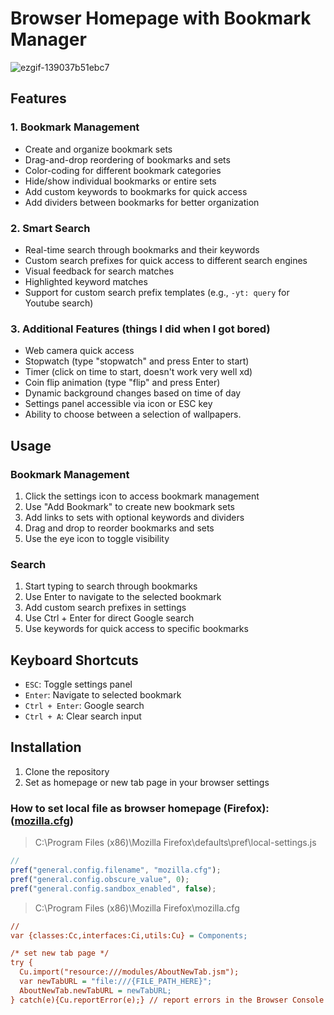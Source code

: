 # Browser Homepage with Bookmark Manager

![ezgif-139037b51ebc7](https://github.com/user-attachments/assets/04541fb4-0d3e-4cac-88e9-ce2a319cf9eb)

## Features

### 1. Bookmark Management

- Create and organize bookmark sets
- Drag-and-drop reordering of bookmarks and sets
- Color-coding for different bookmark categories
- Hide/show individual bookmarks or entire sets
- Add custom keywords to bookmarks for quick access
- Add dividers between bookmarks for better organization

### 2. Smart Search

- Real-time search through bookmarks and their keywords
- Custom search prefixes for quick access to different search engines
- Visual feedback for search matches
- Highlighted keyword matches
- Support for custom search prefix templates (e.g., `-yt: query` for Youtube search)

### 3. Additional Features (things I did when I got bored)

- Web camera quick access
- Stopwatch (type "stopwatch" and press Enter to start)
- Timer (click on time to start, doesn't work very well xd)
- Coin flip animation (type "flip" and press Enter)
- Dynamic background changes based on time of day
- Settings panel accessible via icon or ESC key
- Ability to choose between a selection of wallpapers.

## Usage

### Bookmark Management

1. Click the settings icon to access bookmark management
2. Use "Add Bookmark" to create new bookmark sets
3. Add links to sets with optional keywords and dividers
4. Drag and drop to reorder bookmarks and sets
5. Use the eye icon to toggle visibility

### Search

1. Start typing to search through bookmarks
2. Use Enter to navigate to the selected bookmark
3. Add custom search prefixes in settings
4. Use Ctrl + Enter for direct Google search
5. Use keywords for quick access to specific bookmarks

## Keyboard Shortcuts

- `ESC`: Toggle settings panel
- `Enter`: Navigate to selected bookmark
- `Ctrl + Enter`: Google search
- `Ctrl + A`: Clear search input

## Installation

1. Clone the repository
2. Set as homepage or new tab page in your browser settings

### How to set local file as browser homepage (Firefox): ([mozilla.cfg](https://www.reddit.com/r/firefox/comments/ge86z4/newtab_page_to_local_file_firefox_76_redux/))

> C:\Program Files (x86)\Mozilla Firefox\defaults\pref\local-settings.js

```js
//
pref("general.config.filename", "mozilla.cfg");
pref("general.config.obscure_value", 0);
pref("general.config.sandbox_enabled", false);
```

> C:\Program Files (x86)\Mozilla Firefox\mozilla.cfg

```cfg
//
var {classes:Cc,interfaces:Ci,utils:Cu} = Components;

/* set new tab page */
try {
  Cu.import("resource:///modules/AboutNewTab.jsm");
  var newTabURL = "file:///{FILE_PATH_HERE}";
  AboutNewTab.newTabURL = newTabURL;
} catch(e){Cu.reportError(e);} // report errors in the Browser Console
```
